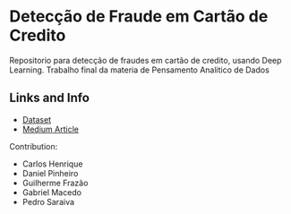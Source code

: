 # Detecção de Fraude em Cartão de Credito

Repositorio para detecção de fraudes em cartão de credito, usando Deep Learning. Trabalho final da materia de Pensamento Analitico de Dados

## Links and Info

- [Dataset](https://www.kaggle.com/datasets/mlg-ulb/creditcardfraud?resource=download)
- [Medium Article](https://towardsdatascience.com/credit-card-fraud-detection-9bc8db79b956)

Contribution:
- Carlos Henrique
- Daniel Pinheiro
- Guilherme Frazão
- Gabriel Macedo
- Pedro Saraiva
